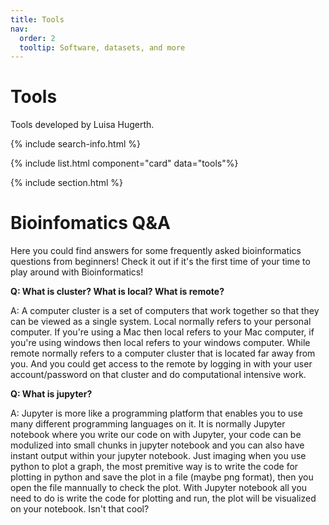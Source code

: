 ```yaml
---
title: Tools
nav:
  order: 2
  tooltip: Software, datasets, and more
---
```


# <i class="fas fa-tools"></i>Tools

Tools developed by Luisa Hugerth.

{% include search-info.html %}

<!-- {% include section.html %} -->

<!-- {% include list.html component="card" data="tools" filters="group: featured" %} -->
{% include list.html component="card" data="tools"%}

{% include section.html %}

<!-- ## More

{% include list.html component="card" data="tools" filters="group: more" style="small" %} -->

# <i class="fas fa-tools"></i>Bioinfomatics Q&A

Here you could find answers for some frequently asked bioinformatics questions from beginners! Check it out if it's the first time of your time to play around with Bioinformatics!

**Q: What is cluster? What is local? What is remote?**

A: A computer cluster is a set of computers that work together so that they can be viewed as a single system. Local normally refers to your personal computer. If you're using a Mac then local refers to your Mac computer, if you're using windows then local refers to your windows computer. While remote normally refers to a computer cluster that is located far away from you. And you could get access to the remote by logging in with your user account/password on that cluster and do computational intensive work.

**Q: What is jupyter?**

A: Jupyter is more like a programming platform that enables you to use many different programming languages on it. It is normally Jupyter notebook where you write our code on with Jupyter, your code can be modulized into small chunks in jupyter notebook and you can also have instant output within your jupyter notebook. Just imaging when you use python to plot a graph, the most premitive way is to write the code for plotting in python and save the plot in a file (maybe png format), then you open the file mannually to check the plot. With Jupyter notebook all you need to do is write the code for plotting and run, the plot will be visualized on your notebook. Isn't that cool?